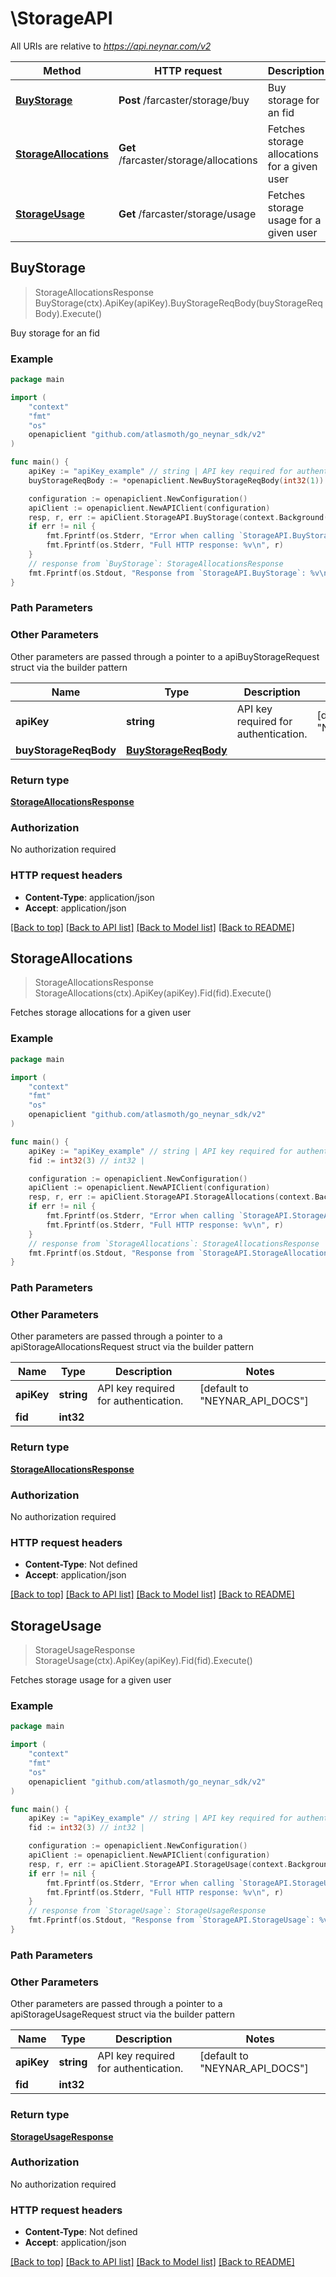 # \StorageAPI

All URIs are relative to *https://api.neynar.com/v2*

| Method                                                     | HTTP request                           | Description                                  |
| ---------------------------------------------------------- | -------------------------------------- | -------------------------------------------- |
| [**BuyStorage**](StorageAPI.md#BuyStorage)                 | **Post** /farcaster/storage/buy        | Buy storage for an fid                       |
| [**StorageAllocations**](StorageAPI.md#StorageAllocations) | **Get** /farcaster/storage/allocations | Fetches storage allocations for a given user |
| [**StorageUsage**](StorageAPI.md#StorageUsage)             | **Get** /farcaster/storage/usage       | Fetches storage usage for a given user       |

## BuyStorage

> StorageAllocationsResponse BuyStorage(ctx).ApiKey(apiKey).BuyStorageReqBody(buyStorageReqBody).Execute()

Buy storage for an fid

### Example

```go
package main

import (
	"context"
	"fmt"
	"os"
	openapiclient "github.com/atlasmoth/go_neynar_sdk/v2"
)

func main() {
	apiKey := "apiKey_example" // string | API key required for authentication. (default to "NEYNAR_API_DOCS")
	buyStorageReqBody := *openapiclient.NewBuyStorageReqBody(int32(1)) // BuyStorageReqBody |

	configuration := openapiclient.NewConfiguration()
	apiClient := openapiclient.NewAPIClient(configuration)
	resp, r, err := apiClient.StorageAPI.BuyStorage(context.Background()).ApiKey(apiKey).BuyStorageReqBody(buyStorageReqBody).Execute()
	if err != nil {
		fmt.Fprintf(os.Stderr, "Error when calling `StorageAPI.BuyStorage``: %v\n", err)
		fmt.Fprintf(os.Stderr, "Full HTTP response: %v\n", r)
	}
	// response from `BuyStorage`: StorageAllocationsResponse
	fmt.Fprintf(os.Stdout, "Response from `StorageAPI.BuyStorage`: %v\n", resp)
}
```

### Path Parameters

### Other Parameters

Other parameters are passed through a pointer to a apiBuyStorageRequest struct via the builder pattern

| Name                  | Type                                          | Description                          | Notes                                    |
| --------------------- | --------------------------------------------- | ------------------------------------ | ---------------------------------------- |
| **apiKey**            | **string**                                    | API key required for authentication. | [default to &quot;NEYNAR_API_DOCS&quot;] |
| **buyStorageReqBody** | [**BuyStorageReqBody**](BuyStorageReqBody.md) |                                      |

### Return type

[**StorageAllocationsResponse**](StorageAllocationsResponse.md)

### Authorization

No authorization required

### HTTP request headers

- **Content-Type**: application/json
- **Accept**: application/json

[[Back to top]](#) [[Back to API list]](../README.md#documentation-for-api-endpoints)
[[Back to Model list]](../README.md#documentation-for-models)
[[Back to README]](../README.md)

## StorageAllocations

> StorageAllocationsResponse StorageAllocations(ctx).ApiKey(apiKey).Fid(fid).Execute()

Fetches storage allocations for a given user

### Example

```go
package main

import (
	"context"
	"fmt"
	"os"
	openapiclient "github.com/atlasmoth/go_neynar_sdk/v2"
)

func main() {
	apiKey := "apiKey_example" // string | API key required for authentication. (default to "NEYNAR_API_DOCS")
	fid := int32(3) // int32 |

	configuration := openapiclient.NewConfiguration()
	apiClient := openapiclient.NewAPIClient(configuration)
	resp, r, err := apiClient.StorageAPI.StorageAllocations(context.Background()).ApiKey(apiKey).Fid(fid).Execute()
	if err != nil {
		fmt.Fprintf(os.Stderr, "Error when calling `StorageAPI.StorageAllocations``: %v\n", err)
		fmt.Fprintf(os.Stderr, "Full HTTP response: %v\n", r)
	}
	// response from `StorageAllocations`: StorageAllocationsResponse
	fmt.Fprintf(os.Stdout, "Response from `StorageAPI.StorageAllocations`: %v\n", resp)
}
```

### Path Parameters

### Other Parameters

Other parameters are passed through a pointer to a apiStorageAllocationsRequest struct via the builder pattern

| Name       | Type       | Description                          | Notes                                    |
| ---------- | ---------- | ------------------------------------ | ---------------------------------------- |
| **apiKey** | **string** | API key required for authentication. | [default to &quot;NEYNAR_API_DOCS&quot;] |
| **fid**    | **int32**  |                                      |

### Return type

[**StorageAllocationsResponse**](StorageAllocationsResponse.md)

### Authorization

No authorization required

### HTTP request headers

- **Content-Type**: Not defined
- **Accept**: application/json

[[Back to top]](#) [[Back to API list]](../README.md#documentation-for-api-endpoints)
[[Back to Model list]](../README.md#documentation-for-models)
[[Back to README]](../README.md)

## StorageUsage

> StorageUsageResponse StorageUsage(ctx).ApiKey(apiKey).Fid(fid).Execute()

Fetches storage usage for a given user

### Example

```go
package main

import (
	"context"
	"fmt"
	"os"
	openapiclient "github.com/atlasmoth/go_neynar_sdk/v2"
)

func main() {
	apiKey := "apiKey_example" // string | API key required for authentication. (default to "NEYNAR_API_DOCS")
	fid := int32(3) // int32 |

	configuration := openapiclient.NewConfiguration()
	apiClient := openapiclient.NewAPIClient(configuration)
	resp, r, err := apiClient.StorageAPI.StorageUsage(context.Background()).ApiKey(apiKey).Fid(fid).Execute()
	if err != nil {
		fmt.Fprintf(os.Stderr, "Error when calling `StorageAPI.StorageUsage``: %v\n", err)
		fmt.Fprintf(os.Stderr, "Full HTTP response: %v\n", r)
	}
	// response from `StorageUsage`: StorageUsageResponse
	fmt.Fprintf(os.Stdout, "Response from `StorageAPI.StorageUsage`: %v\n", resp)
}
```

### Path Parameters

### Other Parameters

Other parameters are passed through a pointer to a apiStorageUsageRequest struct via the builder pattern

| Name       | Type       | Description                          | Notes                                    |
| ---------- | ---------- | ------------------------------------ | ---------------------------------------- |
| **apiKey** | **string** | API key required for authentication. | [default to &quot;NEYNAR_API_DOCS&quot;] |
| **fid**    | **int32**  |                                      |

### Return type

[**StorageUsageResponse**](StorageUsageResponse.md)

### Authorization

No authorization required

### HTTP request headers

- **Content-Type**: Not defined
- **Accept**: application/json

[[Back to top]](#) [[Back to API list]](../README.md#documentation-for-api-endpoints)
[[Back to Model list]](../README.md#documentation-for-models)
[[Back to README]](../README.md)
